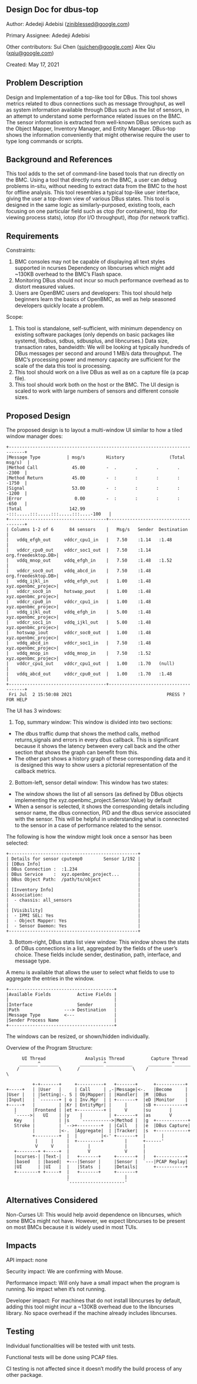 
## Design Doc for dbus-top

Author: Adedeji Adebisi (ziniblessed@google.com)

Primary Assignee: Adedeji Adebisi

Other contributors: Sui Chen (suichen@google.com) Alex Qiu (xqiu@google.com)

Created: May 17, 2021


## Problem Description

Design and Implementation of a top-like tool for DBus. This tool shows metrics
related to dbus connections such as message throughput, as well as system
information available through DBus such as the list of sensors, in an attempt to
understand some performance related issues on the BMC. The sensor information is
extracted from well-known DBus services such as the Object Mapper, Inventory
Manager, and Entity Manager. DBus-top shows the information conveniently that
might otherwise require the user to type long commands or scripts.

## Background and References

This tool adds to the set of command-line based tools that run directly on the
BMC. Using a tool that directly runs on the BMC, a user can debug problems
in-situ, without needing to extract data from the BMC to the host for offline
analysis. This tool resembles a typical top-like user interface, giving the
user a top-down view of various DBus states. This tool is designed in the same
logic as similarly-purposed, existing tools, each focusing on one particular
field such as ctop (for containers), htop (for viewing process stats),
iotop (for I/O throughput), iftop (for network traffic).

## Requirements

Constraints:
1. BMC consoles may not be capable of displaying all text styles supported
   in ncurses Dependency on libncurses which might add ~130KB overhead
   to the BMC’s Flash space.
2. Monitoring DBus should not incur so much performance overhead as to
   distort measured values.
3. Users are OpenBMC users and developers: This tool should help beginners
   learn the basics of OpenBMC, as well as help seasoned developers quickly
   locate a problem.

Scope:
1. This tool is standalone, self-sufficient, with minimum dependency
   on existing software packages (only depends on basic packages like
   systemd, libdbus, sdbus, sdbusplus, and libncurses.)
   Data size, transaction rates, bandwidth: We will be looking at
   typically hundreds of DBus messages per second and around 1 MB/s data
   throughput. The BMC’s processing power and memory capacity are sufficient
   for the scale of the data this tool is processing.
2. This tool should work on a live DBus as well as on a capture file
   (a pcap file).
3. This tool should work both on the host or the BMC. The UI design is scaled to
   work with large numbers of sensors and different console sizes.

## Proposed Design

The proposed design is to layout a multi-window UI similar to how a tiled window
manager does:

```
+----------------------------------------------------------------------------+
|Message Type          | msg/s        History                 (Total msg/s)  |
|Method Call             45.00        -  .       .       .       .    -2300  |
|Method Return           45.00        -  :       :       :       :    -1750  |
|Signal                  53.00        -  :       :       :       :    -1200  |
|Error                    0.00        -  :       :       :       :    -650   |
|Total                  142.99        -:::.....:::.....:::.....:::....-100   |
+-------------------------------------+--------------------------------------+
| Columns 1-2 of 6      84 sensors    |   Msg/s   Sender  Destination        |
|   vddq_efgh_out     vddcr_cpu1_in   |   7.50    :1.14   :1.48              |
|   vddcr_cpu0_out    vddcr_soc1_out  |   7.50    :1.14   org.freedesktop.DB>|
|   vddq_mnop_out     vddq_efgh_in    |   7.50    :1.48   :1.52              |
|   vddcr_soc0_out    vddq_abcd_in    |   7.50    :1.48   org.freedesktop.DB>|
|   vddq_ijkl_in      vddq_efgh_out   |   1.00    :1.48   xyz.openbmc_projec>|
|   vddcr_soc0_in     hotswap_pout    |   1.00    :1.48   xyz.openbmc_projec>|
|   vddcr_cpu0_in     vddcr_cpu1_in   |   1.00    :1.48   xyz.openbmc_projec>|
|   vddq_ijkl_out     vddq_efgh_in    |   5.00    :1.48   xyz.openbmc_projec>|
|   vddcr_soc1_in     vddq_ijkl_out   |   5.00    :1.48   xyz.openbmc_projec>|
|   hotswap_iout      vddcr_soc0_out  |   1.00    :1.48   xyz.openbmc_projec>|
|   vddq_abcd_in      vddcr_soc1_in   |   7.50    :1.48   xyz.openbmc_projec>|
|   vddq_mnop_in      vddq_mnop_in    |   7.50    :1.52   xyz.openbmc_projec>|
|   vddcr_cpu1_out    vddcr_cpu1_out  |   1.00    :1.70   (null)             |
|   vddq_abcd_out     vddcr_cpu0_out  |   1.00    :1.70   :1.48              |
+-------------------------------------+--------------------------------------+
 Fri Jul  2 15:50:08 2021                                    PRESS ? FOR HELP
```

The UI has 3 windows:

1. Top, summary window: This window is divided into two sections:
  - The dbus traffic dump that shows the method calls, method returns,signals
    and errors in every dbus callback. This is significant because it shows the
    latency between every call back and the other section that shows the graph
    can benefit from this.
  - The other part shows a history graph of these
    corresponding data and it is designed this way to show users a pictorial
    representation of the callback metrics.

2. Bottom-left, sensor detail window: This window has two states:
  - The window shows the list of all sensors (as defined by DBus objects
    implementing the xyz.openbmc_project.Sensor.Value) by default
  - When a sensor is selected, it shows the corresponding details including
    sensor name, the dbus connection, PID and the dbus service associated with
    the sensor. This will be helpful in understanding what is connected to the
    sensor in a case of performance related to the sensor.

The following is how the window might look once a sensor has been selected:

```
+-------------------------------------------------+
| Details for sensor cputemp0        Sensor 1/192 |
| [DBus Info]                                     |
| DBus Connection :  :1.234                       |
| DBus Service    :  xyz.openbmc_project...       |
| DBus Object Path:  /path/to/object              |
|                                                 |
| [Inventory Info]                                |
| Association:                                    |
|  - chassis: all_sensors                         |
|                                                 |
| [Visibility]                                    |
|  - IPMI SEL: Yes                                |
|  - Object Mapper: Yes                           |
|  - Sensor Daemon: Yes                           |
+-------------------------------------------------+
```

3. Bottom-right, DBus stats list view window: This window shows the stats of
DBus connections in a list, aggregated by the fields of the user’s choice. These
fields include sender, destination, path, interface, and message type.

A menu is available that allows the user to select what fields to use to
aggregate the entries in the window.

```
+----------------------------------------+
|Available Fields          Active Fields |
|                                        |
|Interface                 Sender        |
|Path                 ---> Destination   |
|Message Type         <---               |
|Sender Process Name                     |
+----------------------------------------+
```

The windows can be resized, or shown/hidden individually.


Overview of the Program Structure:

```
      UI Thread               Analysis Thread          Capture Thread
     _______^_______        _________^__________      _________^______
    /               \      /                    \    /                \

          +-+-------+     +----------+   +-------+      +-----------+
+-----+   | |User   |     | Call     | ,-|Message|<-.   |Become     |
|User |   | |Setting|-. S | ObjMapper| | |Handler|  |M  |DBus       |
|Input|   | `-------+ | o | Inv.Mgr  | | +-------+  |eD |Monitor    |
+-----+   |         | |Kr | EntityMgr| |     |      |sB +-----------+
   |      |Frontend | |et +----------+ |     V      |su       |
   `----->|   UI    | |y    |          | +-------+  |as       V
   Key    |         | |s    `----------->|Method |  |g  +------------+
   Stroke |         | `-->+---------+  | |Call   |  |e  |DBus Capture|
          |         |<-.  |Aggregate|  | |Tracker|  |s  +------------+
          +---------+  |  |         |<-' +-------+  |      |
           |     |     |  +---------+        |      +------'
           V     V     |       |             |      |
   +--------+ +-----+  |       V             V      |
   |ncurses-| |Text-|  |   +-------+     +-------+  |   +-----------+
   |based   | |based|  +---|Sensor |     |Sensor |  `---|PCAP Replay|
   |UI      | |UI   |  |   |Stats  |     |Details|      +-----------+
   +--------+ +-----+  |   +-------+     +-------+
                       |                     |
                       `---------------------'
```

## Alternatives Considered

Non-Curses UI: This would help avoid dependence on libncurses, which some BMCs
might not have. However, we expect libncurses to be present on most BMCs because
it is widely used in most TUIs.

## Impacts

API impact: none

Security impact: We are confirming with Mouse.

Performance impact: Will only have a small impact when the program is running.
                    No impact when it’s not running.

Developer impact: For machines that do not install libncurses by default, adding
                  this tool might incur a ~130KB overhead due to the libncurses
                  library. No space overhead if the machine already includes
                  libncurses.

## Testing

Individual functionalities will be tested with unit tests.

Functional tests will be done using PCAP files.

CI testing is not affected since it doesn’t modify the build process of any
other package.

